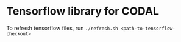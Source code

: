 # Tensorflow library for CODAL

To refresh tensorflow files, run `./refresh.sh <path-to-tensorflow-checkout>`
